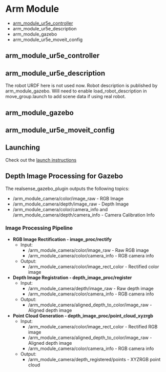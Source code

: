 # Arm Module 
- [arm_module_ur5e_controller](wiki/arm_module_controller_readme.md)
- arm_module_ur5e_description
- arm_module_gazebo
- arm_module_ur5e_moveit_config

## arm_module_ur5e_controller
## arm_module_ur5e_description
The robot URDF here is not used now. Robot description is published by arm_module_gazebo. Will need to enable load_robot_description in move_group.launch to add scene data if using real robot. 

## arm_module_gazebo
## arm_module_ur5e_moveit_config

## Launching
Check out the [launch instructions](wiki/launching.md)


## Depth Image Processing for Gazebo
The realsense_gazebo_plugin outputs the following topics:
- /arm_module_camera/color/image_raw - RGB Image
- /arm_module_camera/depth/image_raw - Depth Image
- /arm_module_camera/color/camera_info and /arm_module_camera/depth/camera_info - Camera Calibration Info
  
### Image Processing Pipeline
- **RGB Image Rectification - image_proc/rectify**
    - Input: 
      - /arm_module_camera/color/image_raw - Raw RGB image
      - /arm_module_camera/color/camera_info - RGB camera info
    - Output: 
      - /arm_module_camera/color/image_rect_color - Rectified color image
- **Depth Image Registration - depth_image_proc/register**
    - Input: 
      - /arm_module_camera/depth/image_raw - Raw depth image
      - /arm_module_camera/color/camera_info - RGB camera info
    - Output: 
      - /arm_module_camera/aligned_depth_to_color/image_raw - Aligned depth image
- **Point Cloud Generation - depth_image_proc/point_cloud_xyzrgb**
  - Input: 
    - /arm_module_camera/color/image_rect_color - Rectified RGB image
    - /arm_module_camera/aligned_depth_to_color/image_raw - Aligned depth image
    - /arm_module_camera/color/camera_info - RGB camera info
  - Output: 
    - /arm_module_camera/depth_registered/points - XYZRGB point cloud